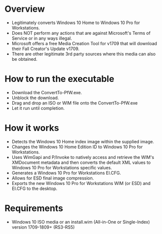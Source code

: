 # Overview
- Legitimately converts Windows 10 Home to Windows 10 Pro for Workstations.
- Does NOT perform any actions that are against Microsoft's Terms of Service or in any ways illegal.
- Microsoft offers a free Media Creation Tool for v1709 that will download their Fall Creator's Update v1709.
- There are other legitimate 3rd party sources where this media can also be obtained.

# How to run the executable
- Download the ConvertTo-PfW.exe.
- Unblock the download.
- Drag and drop an ISO or WIM file onto the ConvertTo-PfW.exe
- Let it run until completion.

# How it works
- Detects the Windows 10 Home index image within the supplied image.
- Changes the Windows 10 Home Edition ID to Windows 10 Pro for Workstations.
- Uses WimGapi and P/Invoke to natively access and retrieve the WIM's XMDocument metadata and then converts the default XML values to Windows 10 Pro for Workstations specific values.
- Generates a Windows 10 Pro for Workstations EI.CFG.
- Allows for ESD final image compression.
- Exports the new Windows 10 Pro for Workstations WIM (or ESD) and EI.CFG to the desktop.

# Requirements
- Windows 10 ISO media or an install.wim (All-in-One or Single-Index) version 1709-1809+ (RS3-RS5)
